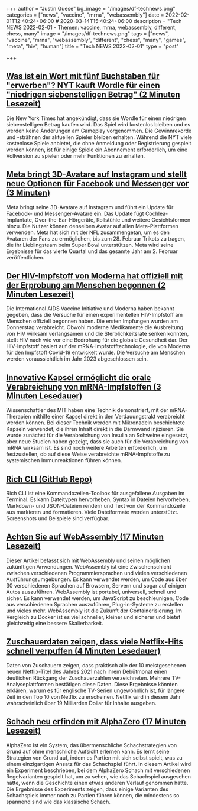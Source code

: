 +++
author = "Justin Guese"
bg_image = "/images/df-technews.png"
categories = ["news", "vaccine", "mrna", "webassembly"]
date = 2022-02-01T12:40:24+06:00 # 2020-03-14T15:40:24+06:00
description = "Tech NEWS 2022-02-01 - Themen: vaccine, mrna, webassembly, different, chess, many"
image = "/images/df-technews.png"
tags = ["news", "vaccine", "mrna", "webassembly", "different", "chess", "many", "games", "meta", "hiv", "human"]
title = "Tech NEWS 2022-02-01"
type = "post"

+++

## [Was ist ein Wort mit fünf Buchstaben für "erwerben"? NYT kauft Wordle für einen "niedrigen siebenstelligen Betrag" (2 Minuten Lesezeit)](https://arstechnica.com/gaming/2022/01/whats-a-five-letter-word-for-acquire-nyt-buys-wordle-for-low-7-figures/)

 Die New York Times hat angekündigt, dass sie Wordle für einen niedrigen siebenstelligen Betrag kaufen wird. Das Spiel wird kostenlos bleiben und es werden keine Änderungen am Gameplay vorgenommen. Die Gewinnrekorde und -strähnen der aktuellen Spieler bleiben erhalten. Während die NYT viele kostenlose Spiele anbietet, die ohne Anmeldung oder Registrierung gespielt werden können, ist für einige Spiele ein Abonnement erforderlich, um eine Vollversion zu spielen oder mehr Funktionen zu erhalten.

## [Meta bringt 3D-Avatare auf Instagram und stellt neue Optionen für Facebook und Messenger vor (3 Minuten)](https://techcrunch.com/2022/01/31/meta-brings-3d-avatars-to-instagram-rolls-out-new-options-for-facebook-and-messenger/)

 Meta bringt seine 3D-Avatare auf Instagram und führt ein Update für Facebook- und Messenger-Avatare ein. Das Update fügt Cochlea-Implantate, Over-the-Ear-Hörgeräte, Rollstühle und weitere Gesichtsformen hinzu. Die Nutzer können denselben Avatar auf allen Meta-Plattformen verwenden. Meta hat sich mit der NFL zusammengetan, um es den Avataren der Fans zu ermöglichen, bis zum 28. Februar Trikots zu tragen, die ihr Lieblingsteam beim Super Bowl unterstützen. Meta wird seine Ergebnisse für das vierte Quartal und das gesamte Jahr am 2. Februar veröffentlichen.

## [Der HIV-Impfstoff von Moderna hat offiziell mit der Erprobung am Menschen begonnen (2 Minuten Lesezeit)](https://www.them.us/story/hiv-aids-vaccine-human-trials-moderna)

 Die International AIDS Vaccine Initiative und Moderna haben bekannt gegeben, dass die Versuche für einen experimentellen HIV-Impfstoff am Menschen offiziell begonnen haben. Die ersten Impfungen wurden am Donnerstag verabreicht. Obwohl moderne Medikamente die Ausbreitung von HIV wirksam verlangsamen und die Sterblichkeitsrate senken konnten, stellt HIV nach wie vor eine Bedrohung für die globale Gesundheit dar. Der HIV-Impfstoff basiert auf der mRNA-Impfstofftechnologie, die von Moderna für den Impfstoff Covid-19 entwickelt wurde. Die Versuche am Menschen werden voraussichtlich im Jahr 2023 abgeschlossen sein.

## [Innovative Kapsel ermöglicht die orale Verabreichung von mRNA-Impfstoffen (3 Minuten Lesedauer)](https://newatlas.com/medical/capsule-oral-mrna-vaccine-mit/)

 Wissenschaftler des MIT haben eine Technik demonstriert, mit der mRNA-Therapien mithilfe einer Kapsel direkt in den Verdauungstrakt verabreicht werden können. Bei dieser Technik werden mit Mikronadeln beschichtete Kapseln verwendet, die ihren Inhalt direkt in die Darmwand injizieren. Sie wurde zunächst für die Verabreichung von Insulin an Schweine eingesetzt, aber neue Studien haben gezeigt, dass sie auch für die Verabreichung von mRNA wirksam ist. Es sind noch weitere Arbeiten erforderlich, um festzustellen, ob auf diese Weise verabreichte mRNA-Impfstoffe zu systemischen Immunreaktionen führen können.

## [Rich CLI (GitHub Repo)](https://github.com/Textualize/rich-cli)

 Rich CLI ist eine Kommandozeilen-Toolbox für ausgefallene Ausgaben im Terminal. Es kann Dateitypen hervorheben, Syntax in Dateien hervorheben, Markdown- und JSON-Dateien rendern und Text von der Kommandozeile aus markieren und formatieren. Viele Dateiformate werden unterstützt. Screenshots und Beispiele sind verfügbar.

## [Achten Sie auf WebAssembly (17 Minuten Lesezeit)](https://harshal.sheth.io/2022/01/31/webassembly.html)

 Dieser Artikel befasst sich mit WebAssembly und seinen möglichen zukünftigen Anwendungen. WebAssembly ist eine Zwischenschicht zwischen verschiedenen Programmiersprachen und vielen verschiedenen Ausführungsumgebungen. Es kann verwendet werden, um Code aus über 30 verschiedenen Sprachen auf Browsern, Servern und sogar auf einigen Autos auszuführen. WebAssembly ist portabel, universell, schnell und sicher. Es kann verwendet werden, um JavaScript zu beschleunigen, Code aus verschiedenen Sprachen auszuführen, Plug-in-Systeme zu erstellen und vieles mehr. WebAssembly ist die Zukunft der Containerisierung. Im Vergleich zu Docker ist es viel schneller, kleiner und sicherer und bietet gleichzeitig eine bessere Skalierbarkeit.

## [Zuschauerdaten zeigen, dass viele Netflix-Hits schnell verpuffen (4 Minuten Lesedauer)](https://variety.com/vip/viewer-data-suggests-many-netflix-hits-go-from-sizzle-to-fizzle-quickly-1235165681/)

 Daten von Zuschauern zeigen, dass praktisch alle der 10 meistgesehenen neuen Netflix-Titel des Jahres 2021 nach ihrem Debütmonat einen deutlichen Rückgang der Zuschauerzahlen verzeichneten. Mehrere TV-Analyseplattformen bestätigen diese Daten. Diese Ergebnisse könnten erklären, warum es für englische TV-Serien ungewöhnlich ist, für längere Zeit in den Top 10 von Netflix zu erscheinen. Netflix wird in diesem Jahr wahrscheinlich über 19 Milliarden Dollar für Inhalte ausgeben.

## [Schach neu erfinden mit AlphaZero (17 Minuten Lesezeit)](https://cacm.acm.org/magazines/2022/2/258230-reimagining-chess-with-alphazero/fulltext)

 AlphaZero ist ein System, das übermenschliche Schachstrategien von Grund auf ohne menschliche Aufsicht erlernen kann. Es lernt seine Strategien von Grund auf, indem es Partien mit sich selbst spielt, was zu einem einzigartigen Ansatz für das Schachspiel führt. In diesem Artikel wird ein Experiment beschrieben, bei dem AlphaZero Schach mit verschiedenen Regelvarianten gespielt hat, um zu sehen, wie das Schachspiel ausgesehen hätte, wenn die Geschichte einen etwas anderen Verlauf genommen hätte. Die Ergebnisse des Experiments zeigen, dass einige Varianten des Schachspiels immer noch zu Partien führen können, die mindestens so spannend sind wie das klassische Schach.

